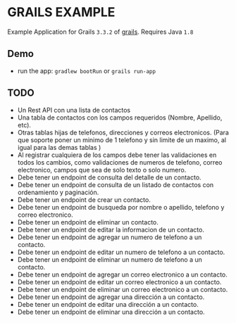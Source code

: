 # GRAILS EXAMPLE
Example  Application for Grails `3.3.2` of [grails](https://github.com/grails).
Requires Java `1.8`

## Demo
* run the app: `gradlew bootRun` or `grails run-app`

## TODO
* Un Rest API con una lista de contactos
* Una tabla de contactos con los campos requeridos (Nombre, Apellido, etc).
* Otras tablas hijas de telefonos, direcciones y correos electronicos. (Para que soporte poner un minimo de 1 telefono y sin limite de un maximo, al igual para las demas tablas ) 
* Al registrar cualquiera de los campos debe tener las validaciones en todos los cambios, como validaciones de numeros de telefono, correo electronico, campos que sea de solo texto o solo numero.
* Debe tener un endpoint de consulta del detalle de un contacto.
* Debe tener un endpoint de consulta de un listado de contactos con ordenamiento y paginación. 
* Debe tener un endpoint de crear un contacto.
* Debe tener un endpoint de busqueda por nombre o apellido, telefono y correo electronico.
* Debe tener un endpoint de eliminar un contacto.
* Debe tener un endpoint de editar la informacion de un contacto.
* Debe tener un endpoint de agregar un numero de telefono a un contacto.
* Debe tener un endpoint de editar un numero de telefono a un contacto.
* Debe tener un endpoint de eliminar un numero de telefono a un contacto.
* Debe tener un endpoint de agregar un correo electronico a un contacto.
* Debe tener un endpoint de editar un correo electronico a un contacto.
* Debe tener un endpoint de eliminar un correo electronico a un contacto.
* Debe tener un endpoint de agregar una dirección a un contacto.
* Debe tener un endpoint de editar una dirección a un contacto.
* Debe tener un endpoint de eliminar una dirección a un contacto.